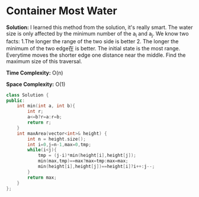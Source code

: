 # Container Most Water
**Solution:** I learned this method from the solution, it's really smart. The water size is only affected by the minimum number of the a<sub>i</sub> and a<sub>j</sub>. We know two facts: 1.The longer the range of the two side is better 2. The longer the minimum of the two edge在 is better. The initial state is the most range. Everytime moves the shorter edge one distance near the middle. Find the maximum size of this traversal. 

**Time Complexity:** O(n)

**Space Complexity:** O(1)


```cpp
class Solution {
public:
    int min(int a, int b){
        int r;
        a<=b?r=a:r=b;
        return r;
    }
    int maxArea(vector<int>& height) {
        int n = height.size();
        int i=0,j=n-1,max=0,tmp;
        while(i<j){
            tmp = (j-i)*min(height[i],height[j]);
            min(max,tmp)==max?max=tmp:max=max;
            min(height[i],height[j])==height[i]?i++:j--;
        }
        return max;
    }
};
```